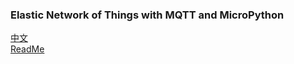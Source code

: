 ### Elastic Network of Things with MQTT and MicroPython 


[中文](http://wei1234c.blogspot.tw/2017/02/elastic-network-of-things-with-mqtt-and.html)  
[ReadMe](http://wei1234c.blogspot.com/2017/01/elastic-network-of-things-with.html)  
